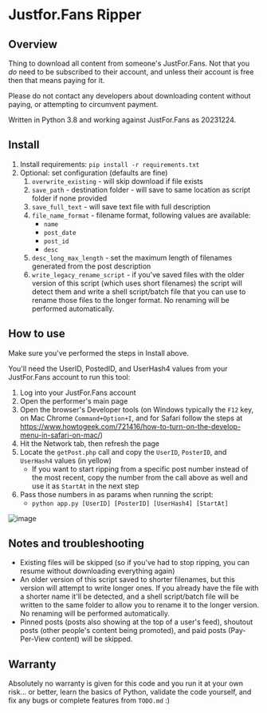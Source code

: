 # Justfor.Fans Ripper

## Overview

Thing to download all content from someone's JustFor.Fans. Not that you _do_ need to be subscribed to their account, and unless their account is free then that means paying for it.

Please do not contact any developers about downloading content without paying, or attempting to circumvent payment.

Written in Python 3.8 and working against JustFor.Fans as 20231224.

## Install

1. Install requirements: `pip install -r requirements.txt`
2. Optional: set configuration (defaults are fine)
    1. `overwrite_existing` - will skip download if file exists
    2. `save_path` - destination folder - will save to same location as script folder if none provided
    3. `save_full_text` - will save text file with full description
    4. `file_name_format` - filename format, following values are available:
        - `name`
        - `post_date`
        - `post_id`
        - `desc`
    5. `desc_long_max_length` - set the maximum length of filenames generated from the post description
    6. `write_legacy_rename_script` - if you've saved files with the older version of this script (which uses short filenames) the script will detect them and write a shell script/batch file that you can use to rename those files to the longer format. No renaming will be performed automatically.

## How to use

Make sure you've performed the steps in Install above.

You'll need the UserID, PostedID, and UserHash4 values from your JustFor.Fans account to run this tool:

1. Log into your JustFor.Fans account
2. Open the performer's main page
3. Open the browser's Developer tools (on Windows typically the `F12` key, on Mac Chrome `Command+Option+I`, and for Safari follow the steps at https://www.howtogeek.com/721416/how-to-turn-on-the-develop-menu-in-safari-on-mac/)
4. Hit the Network tab, then refresh the page
5. Locate the `getPost.php` call and copy the `UserID`, `PosterID`, and `UserHash4` values (in yellow)
    - If you want to start ripping from a specific post number instead of the most recent, copy the number from the call above as well and use it as `StartAt` in the next step
6. Pass those numbers in as params when running the script:
    - `python app.py [UserID] [PosterID] [UserHash4] [StartAt]`

![image](https://user-images.githubusercontent.com/12958294/115130004-859a5580-9fa0-11eb-9275-235d4ec51967.png)

## Notes and troubleshooting

* Existing files will be skipped (so if you've had to stop ripping, you can resume without downloading everything again)
* An older version of this script saved to shorter filenames, but this version will attempt to write longer ones. If you already have the file with a shorter name it'll be detected, and a shell script/batch file will be written to the same folder to allow you to rename it to the longer version. No renaming will be performed automatically.
* Pinned posts (posts also showing at the top of a user's feed), shoutout posts (other people's content being promoted), and paid posts (Pay-Per-View content) will be skipped.

## Warranty

Absolutely no warranty is given for this code and you run it at your own risk... or better, learn the basics of Python, validate the code yourself, and fix any bugs or complete features from `TODO.md` :)
